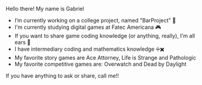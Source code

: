 Hello there! My name is Gabriel

- I’m currently working on a college project, named "BarProject" 🍺
- I'm currently studying digital games at Fatec Americana 🎮
- If you want to share game coding knowledge (or anything, really), I'm all ears 🧐
- I have intermediary coding and mathematics knowledge ➗✖️
- My favorite story games are Ace Attorney, Life is Strange and Pathologic 
- My favorite competitive games are: Overwatch and Dead by Daylight

If you have anything to ask or share, call me!!
